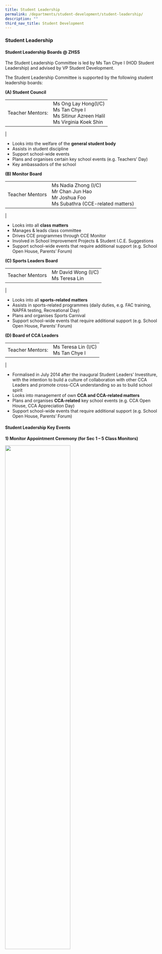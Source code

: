 ```yaml
---
title: Student Leadership
permalink: /departments/student-development/student-leadership/
description: ""
third_nav_title: Student Development
---
```

### **Student Leadership**

#### **Student Leadership Boards @ ZHSS**
The Student Leadership Committee is led by Ms Tan Chye I (HOD Student Leadership) and advised by VP Student Development.

The Student Leadership Committee is supported by the following student leadership boards:

**(A) Student Council**<br>

|  |  |
|---|---|
| Teacher Mentors: | Ms Ong Lay Hong(I/C)<br>Ms Tan Chye I<br>Ms Sitinur Azreen Halil<br>Ms Virginia Koek Shin |
|

*   Looks into the welfare of the **general student body**
*   Assists in student discipline
*   Support school-wide events
*   Plans and organises certain key school events (e.g. Teachers’ Day)
*   Key ambassadors of the school

**(B) Monitor Board**<br>

|  |  |
|---|---|
| Teacher Mentors | Ms Nadia Zhong (I/C)<br>Mr Chan Jun Hao<br>Mr Joshua Foo<br>Ms Subathra (CCE-related matters) |
|

*   Looks into all **class matters**
*   Manages & leads class committee
*   Drives CCE programmes through CCE Monitor
*   Involved in School Improvement Projects & Student I.C.E. Suggestions
*   Support school-wide events that require additional support (e.g. School Open House, Parents’ Forum)

**(C) Sports Leaders Board**

|  |  |
|---|---|
| Teacher Mentors | Mr David Wong (I/C)<br>Ms Teresa Lin |
|

*   Looks into all **sports-related matters**
*   Assists in sports-related programmes (daily duties, e.g. FAC training, NAPFA testing, Recreational Day)
*   Plans and organises Sports Carnival
*   Support school-wide events that require additional support (e.g. School Open House, Parents’ Forum)

**(D) Board of CCA Leaders**

|  |  |
|---|---|
| Teacher Mentors: | Ms Teresa Lin (I/C)<br>Ms Tan Chye I |
|

*   Formalised in July 2014 after the inaugural Student Leaders’ Investiture, with the intention to build a culture of collaboration with other CCA Leaders and promote cross-CCA understanding so as to build school spirit
*   Looks into management of own **CCA and CCA-related matters**
*   Plans and organises **CCA-related** key school events (e.g. CCA Open House, CCA Appreciation Day)
*   Support school-wide events that require additional support (e.g. School Open House, Parents’ Forum)

#### **Student Leadership Key Events**
**1) Monitor Appointment Ceremony (for Sec 1 – 5 Class Monitors)**

<img src="/images/student%20leadership%201.jpg" style="width:65%">

Zhonghua Secondary School always strives to give every student an opportunity to be a leader and our vision is for all Zhonghuarians to be dynamic and resilient leaders in their own right. With our core values – Responsibility, Integrity, Care and Excellence – and our school motto - 礼 义 廉 耻 - in mind, we aim to nurture forward-looking leaders with integrity and commitment to serve the school, the community and the nation. The Monitor Board is one avenue for our students to be trained as leaders and also to showcase their leadership potential.

<img src="/images/student%20leadership%202.jpg" style="width:65%">

<img src="/images/student%20leadership%203.jpg" style="width:65%">

The appointment ceremonies were held at cohort level in Term 1 to appoint and formally recognise Monitors. The ceremony was conducted by the Monitor Board EXCO, who also served as emcees to introduce the monitors to their respective cohorts.

**2) Sports Leaders Camp (for Sec 2 – 5 Sports Leaders & Sports Athletes)**

<img src="/images/student%20leadership%204.jpg" style="width:65%">

The objective of the sports camp was to foster esprit de corps and camaraderie amongst sports leaders and sports CCA members. In addition, it was also an opportunity for Sec 4 & 5 to impart their experience to the Sec 1 to 3 sports leaders and athletes.

**3) Student Council March Induction Camp (for Sec 1 – 5 Student Councillors)**

<img src="/images/student%20leadership%206.jpg" style="width:65%">

Student Council Induction Camp is held every year in March to induct Sec 1 – 3 probation councillors and to promote team spirit and bonding amongst the student councillors. The camp is organised by the Sec 3 councillors mentored by the EXCO members from Sec 4. It is a good opportunity for the Sec 3s to build on their leadership skills as they prepare to take over duties from their seniors.

**4) Monitor Intermediate Training (for Sec 1 – 3 Class Monitors)**

<img src="/images/student%20leadership%207.jpg" style="width:65%">

Every year, monitors will embark on a meaningful enrichment activity where they learn the importance of empathy, a critical skill for leaders. They will experience it first-hand by participating in the programme _Dialogue in the Dark_ which seeks to raise awareness about the visually impaired in Singapore. In addition, they will also be trained as Peer Support leaders to promote a culture of care and inclusivity in the classroom.

**5) Cohort Leadership Training (for all Sec 1** **– 3** **students)**

<img src="/images/student%20leadership%208.jpg" style="width:65%">

All Secondary 1 to 3 students attend Cohort Leadership Training which trains students in cohort-specific skills and leadership attributes. Within the leadership tiers, students are given customised training and challenges. In stretching themselves to succeed and overcome challenges, they will expand their capabilities.

**6) Student Leaders’ Investiture**

<img src="/images/student%20leadership%209.jpg" style="width:65%">

The Student Leaders’ Investiture is a platform to recognise all our student leaders holding various student leadership appointments across the school, and to affirm their commitment to leading the student body. The inclusion of all student leaders is in alignment to our school vision of “Scholars o Leaders” in broadening our student leadership base.